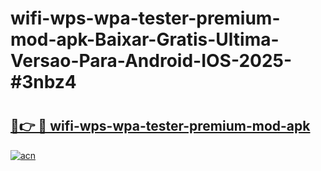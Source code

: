 # wifi-wps-wpa-tester-premium-mod-apk-Baixar-Gratis-Ultima-Versao-Para-Android-IOS-2025-#3nbz4

# <h2><a href="https://ainizakaria.my?title=wifi-wps-wpa-tester-premium-mod-apk&ref=25M">🔗👉 🔴 wifi-wps-wpa-tester-premium-mod-apk</a></h2>

[![acn](https://github.com/user-attachments/assets/0f9c940e-d8b0-45ae-aac7-cd30a18b3e1c)](https://ainizakaria.my?title=wifi-wps-wpa-tester-premium-mod-apk&ref=25M)

